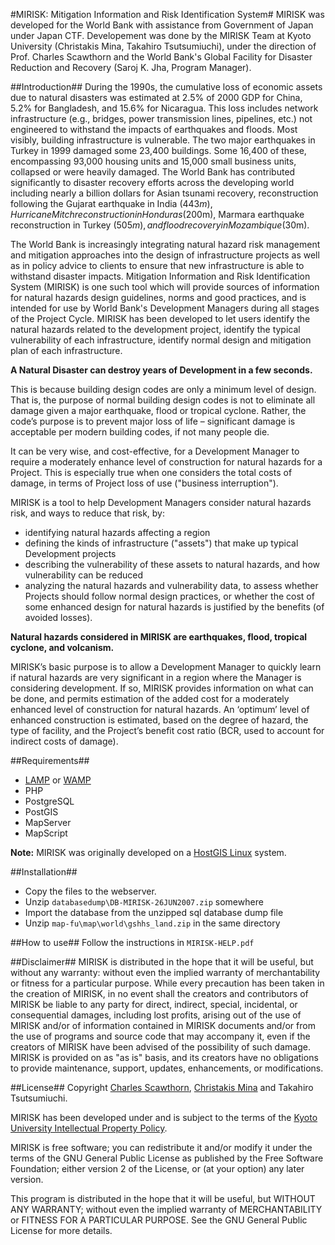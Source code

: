 #MIRISK: Mitigation Information and Risk Identification System#
MIRISK was developed for the World Bank with assistance from Government of Japan under Japan CTF. Developement was done by the MIRISK Team at Kyoto University (Christakis Mina, Takahiro Tsutsumiuchi), under the direction of Prof. Charles Scawthorn and the World Bank's Global Facility for Disaster Reduction and Recovery (Saroj K. Jha, Program Manager).

##Introduction##
During the 1990s, the cumulative loss of economic assets due to natural disasters was estimated at 2.5% of 2000 GDP for China, 5.2% for Bangladesh, and 15.6% for Nicaragua. This loss includes network infrastructure (e.g., bridges, power transmission lines, pipelines, etc.) not engineered to withstand the impacts of earthquakes and floods. Most visibly, building infrastructure is vulnerable. The two major earthquakes in Turkey in 1999 damaged some 23,400 buildings. Some 16,400 of these, encompassing 93,000 housing units and 15,000 small business units, collapsed or were heavily damaged. The World Bank has contributed significantly to disaster recovery efforts across the developing world including nearly a billion dollars for Asian tsunami recovery, reconstruction following the Gujarat earthquake in India ($443m), Hurricane Mitch reconstruction in Honduras ($200m), Marmara earthquake reconstruction in Turkey ($505m), and flood recovery in Mozambique ($30m).

The World Bank is increasingly integrating natural hazard risk management and mitigation approaches into the design of infrastructure projects as well as in policy advice to clients to ensure that new infrastructure is able to withstand disaster impacts. Mitigation Information and Risk Identification System (MIRISK) is one such tool which will provide sources of information for natural hazards design guidelines, norms and good practices, and is intended for use by World Bank's Development Managers during all stages of the Project Cycle. MIRISK has been developed to let users identify the natural hazards related to the development project, identify the typical vulnerability of each infrastructure, identify normal design and mitigation plan of each infrastructure.

**A Natural Disaster can destroy years of Development in a few seconds.**

This is because building design codes are only a minimum level of design. That is, the purpose of normal building design codes is not to eliminate all damage given a major earthquake, flood or tropical cyclone. Rather, the code’s purpose is to prevent major loss of life – significant damage is acceptable per modern building codes, if not many people die.

It can be very wise, and cost-effective, for a Development Manager to require a moderately enhance level of construction for natural hazards for a Project. This is especially true when one considers the total costs of damage, in terms of Project loss of use ("business interruption").

MIRISK is a tool to help Development Managers consider natural hazards risk, and ways to reduce that risk, by:
* identifying natural hazards affecting a region
* defining the kinds of infrastructure ("assets") that make up typical Development projects
* describing the vulnerability of these assets to natural hazards, and how vulnerability can be reduced
* analyzing the natural hazards and vulnerability data, to assess whether Projects should follow normal design practices, or whether the cost of some enhanced design for natural hazards is justified by the benefits (of avoided losses).

**Natural hazards considered in MIRISK are earthquakes, flood, tropical cyclone, and volcanism.**

MIRISK’s basic purpose is to allow a Development Manager to quickly learn if natural hazards are very significant in a region where the Manager is considering development. If so, MIRISK provides information on what can be done, and permits estimation of the added cost for a moderately enhanced level of construction for natural hazards. An ‘optimum’ level of enhanced construction is estimated, based on the degree of hazard, the type of facility, and the Project’s benefit cost ratio (BCR, used to account for indirect costs of damage).

##Requirements##
* [LAMP](https://en.wikipedia.org/wiki/LAMP_%28software_bundle%29) or [WAMP](https://en.wikipedia.org/wiki/LAMP_%28software_bundle%29#WAMP)
* PHP
* PostgreSQL
* PostGIS
* MapServer
* MapScript

**Note:** MIRISK was originally developed on a [HostGIS Linux](http://www.hostgis.com/linux/) system.

##Installation##
* Copy the files to the webserver.
* Unzip ```databasedump\DB-MIRISK-26JUN2007.zip``` somewhere
* Import the database from the unzipped sql database dump file
* Unzip ```map-fu\map\world\gshhs_land.zip``` in the same directory

##How to use##
Follow the instructions in ```MIRISK-HELP.pdf```

##Disclaimer##
MIRISK is distributed in the hope that it will be useful, but without any warranty: without even the implied warranty of merchantability or fitness for a particular purpose. While every precaution has been taken in the creation of MIRISK, in no event shall the creators and contributors of MIRISK be liable to any party for direct, indirect, special, incidental, or consequential damages, including lost profits, arising out of the use of MIRISK and/or of information contained in MIRISK documents and/or from the use of programs and source code that may accompany it, even if the creators of MIRISK have been advised of the possibility of such damage. MIRISK is provided on as "as is" basis, and its creators have no obligations to provide maintenance, support, updates, enhancements, or modifications.

##License##
Copyright [Charles Scawthorn](https://www.linkedin.com/in/charles-scawthorn-b340a815), [Christakis Mina](https://www.linkedin.com/in/chrismina) and Takahiro Tsutsumiuchi.

MIRISK has been developed under and is subject to the terms of the [Kyoto University Intellectual Property Policy](http://www.kyoto-u.ac.jp/en/about/profile/ideals/documents/e-ipp.pdf).

MIRISK is free software; you can redistribute it and/or modify it under the terms of the GNU General Public License as published by the Free Software Foundation; either version 2 of the License, or (at your option) any later version.

This program is distributed in the hope that it will be useful, but WITHOUT ANY WARRANTY; without even the implied warranty of MERCHANTABILITY or FITNESS FOR A PARTICULAR PURPOSE. See the GNU General Public License for more details.
